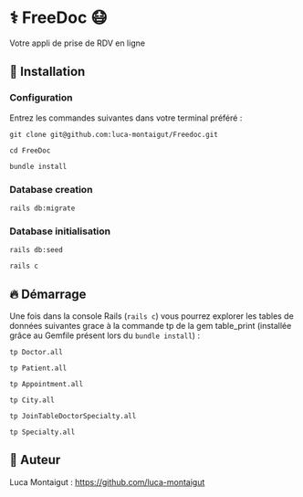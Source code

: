 #  ⚕️ FreeDoc 😷

Votre appli de prise de RDV en ligne

## :wrench: Installation 

### Configuration
Entrez les commandes suivantes dans votre terminal préféré :

`git clone git@github.com:luca-montaigut/Freedoc.git`

`cd FreeDoc`

`bundle install`

### Database creation

`rails db:migrate`

### Database initialisation

`rails db:seed`

`rails c`


## 🔥 Démarrage

Une fois dans la console Rails (`rails c`) vous pourrez explorer les tables de données suivantes grace à la commande tp de la gem table_print (installée grâce au Gemfile présent lors du `bundle install`) :

`tp Doctor.all`

`tp Patient.all`

`tp Appointment.all`

`tp City.all`

`tp JoinTableDoctorSpecialty.all`

`tp Specialty.all`


## 🐰 Auteur
Luca Montaigut : https://github.com/luca-montaigut
